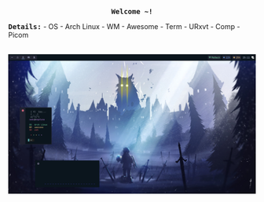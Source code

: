 <p align='center'>
  <samp><b>Welcome ~!</b></samp><br>
</p>

<p>
  <samp><b>Details:</b></samp>
  - OS - Arch Linux
  - WM - Awesome
  - Term - URxvt
  - Comp - Picom
</p>

<br>
<img src="https://github.com/N3k0Ch4n/Another_dotfiles/blob/main/20-05-22_15:11:37.png">
